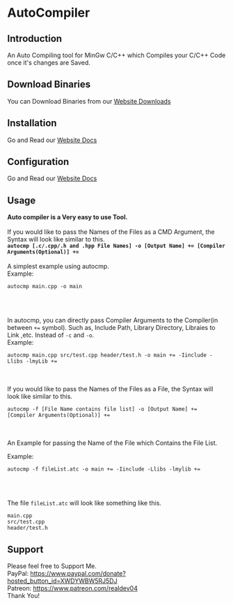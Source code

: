 # AutoCompiler
## Introduction
 An Auto Compiling tool for MinGw C/C++ which Compiles your C/C++ Code once it's changes are Saved.
## Download Binaries
 You can Download Binaries from our [Website Downloads](https://nimsara-c.github.io/index.html#features4-b)
## Installation
 Go and Read our [Website Docs](https://nimsara-c.github.io/index.html#features3-8)
## Configuration
 Go and Read our [Website Docs](https://nimsara-c.github.io/index.html#features3-8)
## Usage
 **Auto compiler is a Very easy to use Tool.**
 <br>
 <br>
If you would like to pass the Names of the Files as a CMD Argument, the Syntax will look like similar to this.
 <br>
  **`autocmp [.c/.cpp/.h and .hpp File Names] -o [Output Name] += [Compiler Arguments(Optional)] +=`**
 <br>
 <br>
 A simplest example using autocmp.
 <br>
 Example: 
 ```
 autocmp main.cpp -o main
 ```
 <br>
 <br>
 
 In autocmp, you can directly pass Compiler Arguments to the Compiler(in between  `+=`  symbol). Such as, Include Path, Library Directory, Libraies to Link ,etc. Instead of `-c` and `-o`.
 <br>
 Example: 
 
 ```
 autocmp main.cpp src/test.cpp header/test.h -o main += -Iinclude -Llibs -lmyLib +=
 ```
 <br>
 <br>
 If you would like to pass the Names of the Files as a File, the Syntax will look like similar to this.
 <br>
 
 `autocmp -f [File Name contains file list] -o [Output Name] += [Compiler Arguments(Optional)] +=`
 
 <br>
 <br>
 An Example for passing the Name of the File which Contains the File List.
 <br>
 
 Example: 
 ``` shell
 autocmp -f fileList.atc -o main += -Iinclude -Llibs -lmylib +=
 ```
 <br>
 <br>
 
 The file `fileList.atc` will look like something like this.
 ```
 main.cpp
 src/test.cpp
 header/test.h
 ```
 
 ## Support
 Please feel free to Support Me.
 <br>
 PayPal: https://www.paypal.com/donate?hosted_button_id=XWDYWBW5RJ5DJ
 <br>
 Patreon: https://www.patreon.com/realdev04
 <br>
 Thank You!
